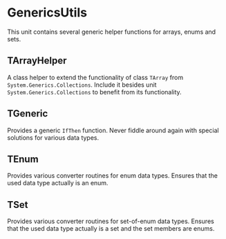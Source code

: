 # GenericsUtils

This unit contains several generic helper functions for arrays, enums and sets.


## TArrayHelper

A class helper to extend the functionality of class `TArray` from `System.Generics.Collections`. Include it besides unit `System.Generics.Collections` to benefit from its functionality.


## TGeneric

Provides a generic `IfThen` function. Never fiddle around again with special solutions for various data types.


## TEnum

Provides various converter routines for enum data types. Ensures that the used data type actually is an enum.


## TSet

Provides various converter routines for set-of-enum data types. Ensures that the used data type actually is a set and the set members are enums.
